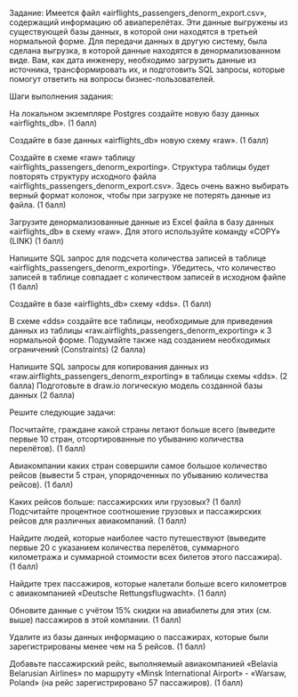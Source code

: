 Задание:
Имеется файл «airflights_passengers_denorm_export.csv», содержащий информацию об авиаперелётах. Эти данные выгружены из существующей базы данных, в которой они находятся в третьей нормальной форме. Для передачи данных в другую систему, была сделана выгрузка, в которой данные находятся в денормализованном виде. Вам, как дата инженеру, необходимо загрузить данные из источника, трансформировать их, и подготовить SQL запросы, которые помогут ответить на вопросы бизнес-пользователей.

Шаги выполнения задания:

На локальном экземпляре Postgres создайте новую базу данных «airflights_db». (1 балл)

Создайте в базе данных «airflights_db» новую схему «raw». (1 балл)

Создайте в схеме «raw» таблицу «airflights_passengers_denorm_exporting». Структура таблицы будет повторять структуру исходного файла «airflights_passengers_denorm_export.csv». Здесь очень важно выбирать верный формат колонок, чтобы при загрузке не потерять данные из файла. (1 балл)

Загрузите денормализованные данные из Excel файла в базу данных «airflights_db» в схему «raw». Для этого используйте команду «COPY» (LINK) (1 балл)

Напишите SQL запрос для подсчета количества записей в таблице «airflights_passengers_denorm_exporting». Убедитесь, что количество записей в таблице совпадает с количеством записей в исходном файле (1 балл)

Создайте в базе «airflights_db» схему «dds». (1 балл)

В схеме «dds» создайте все таблицы, необходимые для приведения данных из таблицы «raw.airflights_passengers_denorm_exporting» к 3 нормальной форме. Подумайте также над созданием необходимых ограничений (Constraints) (2 балла)

Напишите SQL запросы для копирования данных из «raw.airflights_passengers_denorm_exporting» в таблицы схемы «dds». (2 балла)
Подготовьте в draw.io логическую модель созданной базы данных (2 балла)


Решите следующие задачи:

Посчитайте, граждане какой страны летают больше всего (выведите первые 10 стран, отсортированные по убыванию количества перелётов). (1 балл)

Авиакомпании каких стран совершили самое большое количество рейсов (вывести 5 стран, упорядоченных по убыванию количества рейсов). (1 балл)

Каких рейсов больше: пассажирских или грузовых? (1 балл)
Подсчитайте процентное соотношение грузовых и пассажирских рейсов для различных авиакомпаний. (1 балл)

Найдите людей, которые наиболее часто путешествуют (выведите первые 20 с указанием количества перелётов, суммарного километража и суммарной стоимости всех билетов этого пассажира). (1 балл)

Найдите трех пассажиров, которые налетали больше всего километров с авиакомпанией «Deutsche Rettungsflugwacht». (1 балл)

Обновите данные с учётом 15% скидки на авиабилеты для этих (см. выше) пассажиров в этой компании. (1 балл)

Удалите из базы данных информацию о пассажирах, которые были зарегистрированы менее чем на 5 рейсов. (1 балл)

Добавьте пассажирский рейс, выполняемый авиакомпанией «Belavia Belarusian Airlines» по маршруту «Minsk International Airport» - «Warsaw, Poland» (на рейс зарегистрировано 57 пассажиров). (1 балл)
 